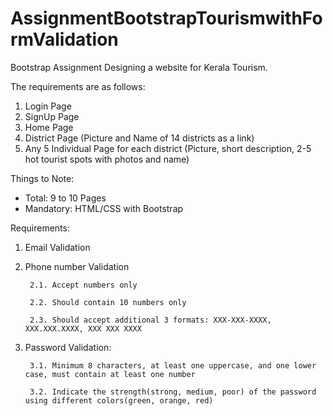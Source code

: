 # AssignmentBootstrapTourismwithFormValidation
Bootstrap Assignment
Designing a website for Kerala Tourism. 

The requirements are as follows:
1. Login Page
2. SignUp Page
3. Home Page
4. District Page (Picture and Name of 14 districts as a link)
5. Any 5 Individual Page for each district (Picture, short description, 2-5 hot tourist spots with photos and name)

Things to Note:
* Total: 9 to 10 Pages
* Mandatory: HTML/CSS with Bootstrap

Requirements:
1. Email Validation

2. Phone number Validation 

        2.1. Accept numbers only

        2.2. Should contain 10 numbers only

        2.3. Should accept additional 3 formats: XXX-XXX-XXXX, XXX.XXX.XXXX, XXX XXX XXXX


 3. Password Validation:

         3.1. Minimum 8 characters, at least one uppercase, and one lower case, must contain at least one number

         3.2. Indicate the strength(strong, medium, poor) of the password using different colors(green, orange, red)
